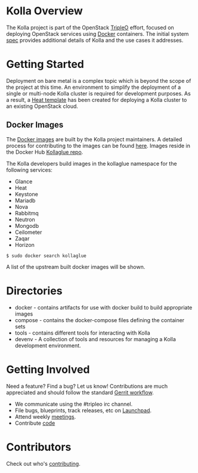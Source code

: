Kolla Overview
==============

The Kolla project is part of the OpenStack [TripleO][] effort, focused
on deploying OpenStack services using [Docker][] containers. The initial
system [spec][] provides additional details of Kolla and the use cases
it addresses.

[TripleO]: https://wiki.openstack.org/wiki/TripleO
[Docker]: http://docker.com/
[spec]: https://github.com/stackforge/kolla/blob/master/specs/containerize-openstack.rst

Getting Started
===============

Deployment on bare metal is a complex topic which is beyond the scope of
the project at this time. An environment to simplify the deployment of a
single or multi-node Kolla cluster is required for development purposes.
As a result, a [Heat template][] has been created for deploying a Kolla
cluster to an existing OpenStack cloud.

[Heat template]: (https://github.com/stackforge/kolla/blob/master/devenv/README.md)

Docker Images
-------------

The [Docker images][] are built by the Kolla project maintainers. A detailed
process for contributing to the images can be found [here][]. Images reside
in the Docker Hub [Kollaglue repo][].

[here]: https://github.com/stackforge/kolla/blob/master/docs/image-building.md
[Docker images]: https://docs.docker.com/userguide/dockerimages/
[Kollaglue repo]: https://registry.hub.docker.com/repos/kollaglue/

The Kolla developers build images in the kollaglue namespace for the following
services:
* Glance
* Heat
* Keystone
* Mariadb
* Nova
* Rabbitmq
* Neutron
* Mongodb
* Ceilometer
* Zaqar
* Horizon

```
$ sudo docker search kollaglue
```
A list of the upstream built docker images will be shown.

Directories
===========

* docker - contains artifacts for use with docker build to build appropriate
  images
* compose - contains the docker-compose files defining the container sets
* tools - contains different tools for interacting with Kolla
* devenv - A collection of tools and resources for managing a Kolla
  development environment.

Getting Involved
================

Need a feature? Find a bug? Let us know! Contributions are much appreciated
and should follow the standard [Gerrit workflow][].

- We communicate using the #tripleo irc channel.
- File bugs, blueprints, track releases, etc on [Launchpad][].
- Attend weekly [meetings][].
- Contribute [code][]

[Gerrit workflow]: https://wiki.openstack.org/wiki/Gerrit_Workflow
[Launchpad]: https://launchpad.net/kolla
[meetings]: https://wiki.openstack.org/wiki/Meetings/Kolla
[code]: https://github.com/stackforge/kolla

Contributors
============

Check out who's [contributing][].

[contributing]: https://github.com/stackforge/kolla/graphs/contributors
